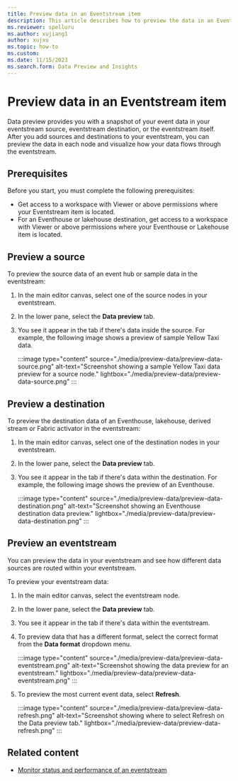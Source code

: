 ```yaml
---
title: Preview data in an Eventstream item
description: This article describes how to preview the data in an Eventstream item with the Microsoft Fabric event streams feature.
ms.reviewer: spelluru
ms.author: xujiang1
author: xujxu
ms.topic: how-to
ms.custom:
ms.date: 11/15/2023
ms.search.form: Data Preview and Insights
---
```


# Preview data in an Eventstream item

Data preview provides you with a snapshot of your event data in your eventstream source, eventstream destination, or the eventstream itself. After you add sources and destinations to your eventstream, you can preview the data in each node and visualize how your data flows through the eventstream.

## Prerequisites

Before you start, you must complete the following prerequisites:

- Get access to a workspace with Viewer or above permissions where your Eventstream item is located.
- For an Eventhouse or lakehouse destination, get access to a workspace with Viewer or above permissions where your Eventhouse or Lakehouse item is located.

## Preview a source

To preview the source data of an event hub or sample data in the eventstream:

1. In the main editor canvas, select one of the source nodes in your eventstream.

1. In the lower pane, select the **Data preview** tab.

1. You see it appear in the tab if there's data inside the source. For example, the following image shows a preview of sample Yellow Taxi data.

   :::image type="content" source="./media/preview-data/preview-data-source.png" alt-text="Screenshot showing a sample Yellow Taxi data preview for a source node." lightbox="./media/preview-data/preview-data-source.png" :::

## Preview a destination

To preview the destination data of an Eventhouse, lakehouse, derived stream or Fabric activator in the eventstream:

1. In the main editor canvas, select one of the destination nodes in your eventstream.

1. In the lower pane, select the **Data preview** tab.

1. You see it appear in the tab if there's data within the destination. For example, the following image shows the preview of an Eventhouse.

   :::image type="content" source="./media/preview-data/preview-data-destination.png" alt-text="Screenshot showing an Eventhouse destination data preview." lightbox="./media/preview-data/preview-data-destination.png" :::

## Preview an eventstream

You can preview the data in your eventstream and see how different data sources are routed within your eventstream.

To preview your eventstream data:

1. In the main editor canvas, select the eventstream node.

1. In the lower pane, select the **Data preview** tab.

2. You see it appear in the tab if there's data within the eventstream.

3. To preview data that has a different format, select the correct format from the **Data format** dropdown menu.

   :::image type="content" source="./media/preview-data/preview-data-eventstream.png" alt-text="Screenshot showing the data preview for an eventstream." lightbox="./media/preview-data/preview-data-eventstream.png" :::

4. To preview the most current event data, select **Refresh**.

   :::image type="content" source="./media/preview-data/preview-data-refresh.png" alt-text="Screenshot showing where to select Refresh on the Data preview tab." lightbox="./media/preview-data/preview-data-refresh.png" :::

## Related content

- [Monitor status and performance of an eventstream](monitor.md)
